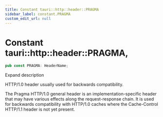 ```yaml
---
title: Constant tauri::http::header::PRAGMA
sidebar_label: constant.PRAGMA
custom_edit_url: null
---
```


  # Constant tauri::http&#x3A;:header::PRAGMA,

```rs
pub const PRAGMA: HeaderName;
```

Expand description

HTTP/1.0 header usually used for backwards compatibility.

The Pragma HTTP/1.0 general header is an implementation-specific header that may have various effects along the request-response chain. It is used for backwards compatibility with HTTP/1.0 caches where the Cache-Control HTTP/1.1 header is not yet present.
  